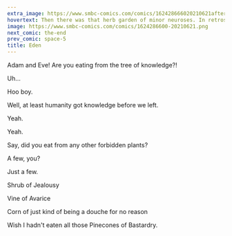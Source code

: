 ```yaml
---
extra_image: https://www.smbc-comics.com/comics/162428666020210621after.png
hovertext: Then there was that herb garden of minor neuroses. In retrospect, big mistake.
image: https://www.smbc-comics.com/comics/1624286600-20210621.png
next_comic: the-end
prev_comic: space-5
title: Eden
---
```


Adam and Eve! Are you eating from the tree of knowledge?!

Uh…

Hoo boy.

Well, at least humanity got knowledge before we left.

Yeah.

Yeah.

Say, did you eat from any other forbidden plants?

A few, you?

Just a few.

Shrub of Jealousy

Vine of Avarice

Corn of just kind of being a douche for no reason

Wish I hadn't eaten all those Pinecones of Bastardry.
